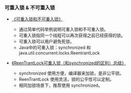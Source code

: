 ### 可重入锁 & 不可重入锁

* [《可重入锁和不可重入锁》](https://www.cnblogs.com/dj3839/p/6580765.html)

  * 通过简单代码举例说明可重入锁和不可重入锁。
  * 可重入锁指同一个线程可以再次获得之前已经获得的锁。
  * 可重入锁可以用户避免死锁。
  * Java中的可重入锁：synchronized 和 java.util.concurrent.locks.ReentrantLock

* [《ReenTrantLock可重入锁（和synchronized的区别）总结》](https://www.cnblogs.com/baizhanshi/p/7211802.html)

  * synchronized 使用方便，编译器来加锁，是非公平锁。
  * ReenTrantLock 使用灵活，锁的公平性可以定制。
  * 相同加锁场景下，推荐使用 synchronized。



